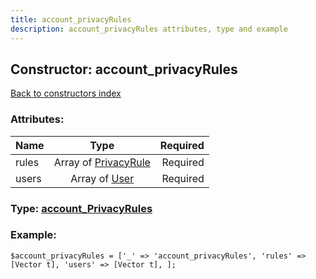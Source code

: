 ```yaml
---
title: account_privacyRules
description: account_privacyRules attributes, type and example
---
```

## Constructor: account\_privacyRules  
[Back to constructors index](index.md)



### Attributes:

| Name     |    Type       | Required |
|----------|:-------------:|---------:|
|rules|Array of [PrivacyRule](../types/PrivacyRule.md) | Required|
|users|Array of [User](../types/User.md) | Required|



### Type: [account\_PrivacyRules](../types/account_PrivacyRules.md)


### Example:

```
$account_privacyRules = ['_' => 'account_privacyRules', 'rules' => [Vector t], 'users' => [Vector t], ];
```  

